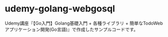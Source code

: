 # udemy-golang-webgosql
Udemy講座『【Go入門】Golang基礎入門 + 各種ライブラリ + 簡単なTodoWebアプリケーション開発(Go言語)』で作成したサンプルコードです。
